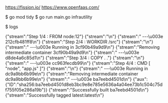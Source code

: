 https://fission.io/
https://www.openfaas.com/

$ go mod tidy
$ go run main.go infrautility


$ logs

{"stream":"Step 1/4 : FROM node:12"}
{"stream":"\n"}
{"stream":" ---\u003e 212cfb481ff8\n"}
{"stream":"Step 2/4 : WORKDIR /src"}
{"stream":"\n"}
{"stream":" ---\u003e Running in 3cf90b49a9d9\n"}
{"stream":"Removing intermediate container 3cf90b49a9d9\n"}
{"stream":" ---\u003e d8de4a6c85d1\n"}
{"stream":"Step 3/4 : COPY . ."}
{"stream":"\n"}
{"stream":" ---\u003e cc963fecdb99\n"}
{"stream":"Step 4/4 : CMD [ \"node\", \"app.js\" ]"}
{"stream":"\n"}
{"stream":" ---\u003e Running in dc9a9bb6b99e\n"}
{"stream":"Removing intermediate container dc9a9bb6b99e\n"}
{"stream":" ---\u003e ba7eebd4501d\n"}
{"aux":{"ID":"sha256:ba7eebd4501d8eb3bc9e8e785e5636a4a04ee73b1c504c75df755f05e286a19b"}}
{"stream":"Successfully built ba7eebd4501d\n"}
{"stream":"Successfully tagged latest:latest\n"}
